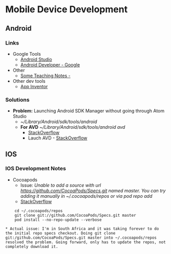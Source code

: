 # Mobile Device Development

## Android

### Links
* Google Tools
    * [Android Studio](https://developer.android.com/studio/index.html)
    * [Android Developer - Google](https://developer.android.com/index.html)
* Other
    * [Some Teaching Notes - ](https://www3.ntu.edu.sg/home/ehchua/programming/android/Android_HowTo.html#zz-2.)
* Other dev tools
    * [App Inventor](http://appinventor.mit.edu/explore/)

### Solutions
* **Problem:** Launching Android SDK Manager without going through Atom Studio
  * *~/Library/Android/sdk/tools/android*
  * **For AVD** *~/Library/Android/sdk/tools/android avd*
      * [StackOverflow](http://stackoverflow.com/questions/16271242/launch-android-sdk-manager-tools-directory-doesnt-exist-mac)
      * Lauch AVD - [StackOverflow](http://stackoverflow.com/questions/8119282/dont-see-android-sdk-and-avd-manager-when-execute-android-tool-command)

## IOS
### IOS Development Notes

* Cocoapods
    * Issue: *Unable to add a source with url https://github.com/CocoaPods/Specs.git named master. You can try adding it manually in ~/.cocoapods/repos or via pod repo add*
    * [StackOverflow](http://stackoverflow.com/questions/33649114/since-i-installed-xcode-7-1-1-and-updatet-on-osx-10-11-1-i-get-an-git-error)
```
    cd ~/.cocoapods/repos
    git clone git://github.com/CocoaPods/Specs.git master
    pod install --no-repo-update --verbose
```
    * Actual issue: I'm in South Africa and it was taking forever to do the initial repo specs checkout. Doing git clone git:/github.com/CocoaPods/Specs.git master into ~/.cocoapods/repos resolved the problem. Going forward, only has to update the repos, not completely download it.
